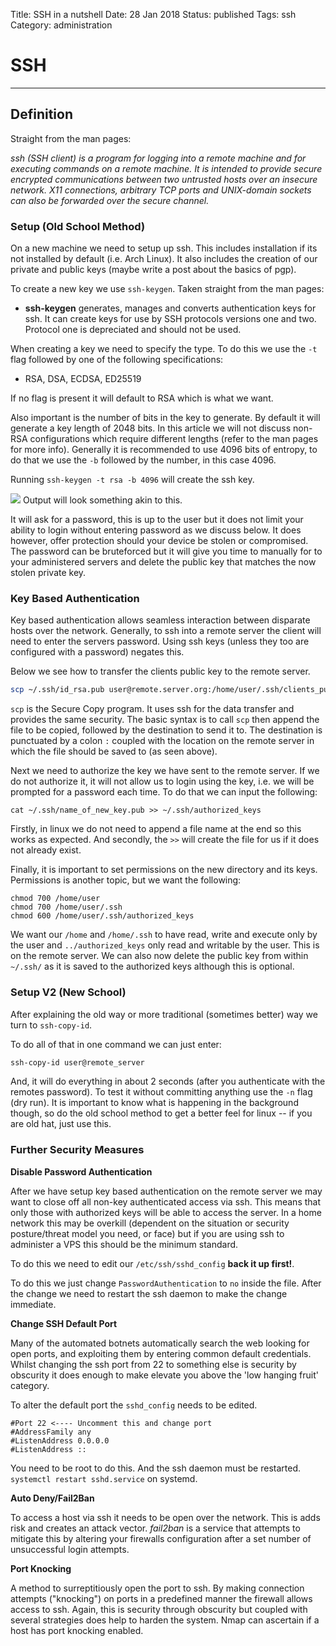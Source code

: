 Title: SSH in a nutshell
Date: 28 Jan 2018
Status: published
Tags: ssh
Category: administration

# SSH

--------

## Definition

Straight from the man pages:

*ssh (SSH client) is a program for logging into a remote machine and for executing commands on a
remote machine.  It is intended to provide secure encrypted communications between two untrusted
hosts over an insecure network.  X11 connections, arbitrary TCP ports and UNIX-domain sockets can
also be forwarded over the secure channel.*

### Setup (Old School Method)

On a new machine we need to setup up ssh. This includes installation if its not installed by default (i.e. Arch Linux). It also includes the creation of our private and public keys (maybe write a post about the basics of pgp).

To create a new key we use ```ssh-keygen```. Taken straight from the man pages:

* **ssh-keygen** generates, manages and converts authentication keys for ssh. It can create keys for use by SSH protocols versions one and two. Protocol one is depreciated and should not be used.

When creating a key we need to specify the type. To do this we use the ```-t``` flag followed by one of the following specifications: 

- RSA, DSA, ECDSA, ED25519

If no flag is present it will default to RSA which is what we want. 

Also important is the number of bits in the key to generate. By default it will generate a key length of 2048 bits. In this article we will not discuss non-RSA configurations which require different lengths (refer to the man pages for more info). Generally it is recommended to use 4096 bits of entropy, to do that we use the ```-b``` followed by the number, in this case 4096.

Running `ssh-keygen -t rsa -b 4096` will create the ssh key.

![ ]({attach}images/sshcmdline.png)
Output will look something akin to this.

It will ask for a password, this is up to the user but it does not limit your ability to login without entering password as we discuss below. It does however, offer protection should your device be stolen or compromised. The password can be bruteforced but it will give you time to manually for to your administered servers and delete the public key that matches the now stolen private key. 

### Key Based Authentication

Key based authentication allows seamless interaction between disparate hosts over the network. Generally, to ssh into a remote server the client will need to enter the servers password. Using ssh keys (unless they too are configured with a password) negates this.

Below we see how to transfer the clients public key to the remote server.

```BASH
scp ~/.ssh/id_rsa.pub user@remote.server.org:/home/user/.ssh/clients_public_key.pub
```

`scp` is the Secure Copy program. It uses ssh for the data transfer and provides the same security. The basic syntax is to call `scp` then append the file to be copied, followed by the destination to send it to. The destination is punctuated by a colon `:` coupled with the location on the remote server in which the file should be saved to (as seen above).

Next we need to authorize the key we have sent to the remote server. If we do not authorize it, it will not allow us to login using the key, i.e. we will be prompted for a password each time. To do that we can input the following:

```cat ~/.ssh/name_of_new_key.pub >> ~/.ssh/authorized_keys```

Firstly, in linux we do not need to append a file name at the end so this works as expected. And secondly, the `>>` will create the file for us if it does not already exist.

Finally, it is important to set permissions on the new directory and its keys. Permissions is another topic, but we want the following:

```
chmod 700 /home/user
chmod 700 /home/user/.ssh
chmod 600 /home/user/.ssh/authorized_keys
```

We want our `/home` and `/home/.ssh` to have read, write and execute only by the user and `../authorized_keys` only read and writable by the user. This is on the remote server. We can also now delete the public key from within `~/.ssh/` as it is saved to the authorized keys although this is optional.

### Setup V2 (New School)

After explaining the old way or more traditional (sometimes better) way we turn to `ssh-copy-id`.

To do all of that in one command we can just enter:

```BASH
ssh-copy-id user@remote_server
```

And, it will do everything in about 2 seconds (after you authenticate with the remotes password). To test it without committing anything use the `-n` flag (dry run). It is important to know what is happening in the background though, so do the old school method to get a better feel for linux -- if you are old hat, just use this.

### Further Security Measures

**Disable Password Authentication**

After we have setup key based authentication on the remote server we may want to close off all non-key authenticated access via ssh. This means that only those with authorized keys will be able to access the server. In a home network this may be overkill (dependent on the situation or security posture/threat model you need, or face) but if you are using ssh to administer a VPS this should be the minimum standard.

To do this we need to edit our `/etc/ssh/sshd_config` **back it up first!**.

To do this we just change `PasswordAuthentication` to `no` inside the file. After the change we need to restart the ssh daemon to make the change immediate.

**Change SSH Default Port**

Many of the automated botnets automatically search the web looking for open ports, and exploiting them by entering common default credentials. Whilst changing the ssh port from 22 to something else is security by obscurity it does enough to make elevate you above the 'low hanging fruit' category.

To alter the default port the `sshd_config` needs to be edited.

```
#Port 22 <---- Uncomment this and change port
#AddressFamily any
#ListenAddress 0.0.0.0
#ListenAddress ::

```
You need to be root to do this. And the ssh daemon must be restarted. `systemctl restart sshd.service` on systemd.


**Auto Deny/Fail2Ban**

To access a host via ssh it needs to be open over the network. This is adds risk and creates an attack vector. *fail2ban* is a service that attempts to mitigate this by altering your firewalls configuration after a set number of unsuccessful login attempts.

**Port Knocking**

A method to surreptitiously open the port to ssh. By making connection attempts ("knocking") on ports in a predefined manner the firewall allows access to ssh. Again, this is security through obscurity but coupled with several strategies does help to harden the system. Nmap can ascertain if a host has port knocking enabled. 